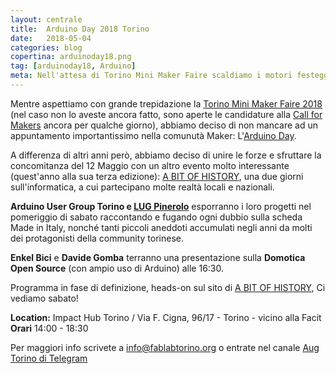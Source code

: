 ```yaml
---
layout: centrale
title:  Arduino Day 2018 Torino
date:   2018-05-04
categories: blog
copertina: arduinoday18.png
tag: [arduinoday18, Arduino]
meta: Nell'attesa di Torino Mini Maker Faire scaldiamo i motori festeggiando Arduno Day 2018 con i ragazzi di A Bit Of History! Vieni?
---
```



Mentre aspettiamo con grande trepidazione la [Torino Mini Maker Faire 2018](http://torino.makerfaire.com) (nel caso non lo aveste ancora fatto, sono aperte le candidature alla [Call for Makers](http://torino.makerfaire.com/call-for-makers) ancora per qualche giorno), abbiamo deciso di non mancare ad un appuntamento importantissimo nella comunutà Maker: L'[Arduino Day](https://day.arduino.cc/).

A differenza di altri anni però, abbiamo deciso di unire le forze e sfruttare la concomitanza del 12 Maggio con un altro evento molto interessante (quest'anno alla sua terza edizione): [A BIT OF HISTORY](http://abitofhistory.it/), una due giorni sull'informatica, a cui partecipano molte realtà locali e nazionali.

**Arduino User Group Torino e [LUG Pinerolo](https://www.softwareliberopinerolo.org/)** esporranno i loro progetti nel pomeriggio di sabato raccontando e fugando ogni dubbio sulla scheda Made in Italy, nonché tanti piccoli aneddoti accumulati negli anni da molti dei protagonisti della community torinese.

**Enkel Bici** e **Davide Gomba** terranno una presentazione sulla **Domotica Open Source** (con ampio uso di Arduino) alle 16:30.

Programma in fase di definizione, heads-on sul sito di [A BIT OF HISTORY](http://abitofhistory.it/), Ci vediamo sabato!

**Location:** Impact Hub Torino / Via F. Cigna, 96/17 - Torino - vicino alla Facit   
**Orari** 14:00 - 18:30

Per maggiori info scrivete a info@fablabtorino.org o entrate nel canale [Aug Torino di Telegram](https://t.me/joinchat/BWD9ZABj8DeJm49PdJXh7w)
